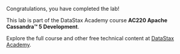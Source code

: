 Congratulations, you have completed the lab!

This lab is part of the DataStax Academy course **AC220 Apache Cassandra™ 5 Development**.

Explore the full course and other free technical content at [DataStax Academy](https://www.datastax.com/academy).
 
